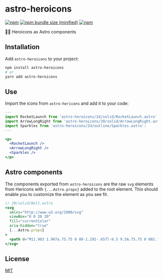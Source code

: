 # astro-heroicons

[![npm](https://img.shields.io/npm/v/astro-heroicons.svg)](https://npmjs.com/package/astro-heroicons) [![npm bundle size (minified)](https://img.shields.io/bundlephobia/min/astro-heroicons.svg)](https://npmjs.com/package/astro-heroicons) [![npm](https://img.shields.io/npm/dt/astro-heroicons.svg)](https://npmjs.com/package/astro-heroicons)

👩‍🚀 Heroicons as Astro components

## Installation

Add `astro-heroicons` to your project:

```sh
npm install astro-heroicons
# or
yarn add astro-heroicons
```

## Use

Import the icons from `astro-hericons` and add it to your code:

```jsx
---
import RocketLaunch from 'astro-heroicons/24/solid/RocketLaunch.astro':
import ArrowLongRight from 'astro-heroicons/20/solid/ArrowLongRight.astro':
import Sparkles from 'astro-heroicons/24/outline/Sparkles.astro':
---

<p>
  <RocketLaunch />
  <ArrowLongRight />
  <Sparkles />
</p>
```

## Astro components

The components exported from `astro-heroicons` are the raw `svg` elements from Hericons with `{...Astro.props}` added to the root element. This should enable you to customize the element as you see fit.

```jsx
// 20/solid/Bolt.astro
<svg
  xmlns="http://www.w3.org/2000/svg"
  viewBox="0 0 20 20"
  fill="currentColor"
  aria-hidden="true"
  {...Astro.props}
>
  <path d="M11.983 1.907a.75.75 0 00-1.292-.657l-8.5 9.5A.75.75 0 002.75 12h6.572l-1.305 6.093a.75.75 0 001.292.657l8.5-9.5A.75.75 0 0017.25 8h-6.572l1.305-6.093z" />
</svg>
```

## License

[MIT](/LICENSE)
